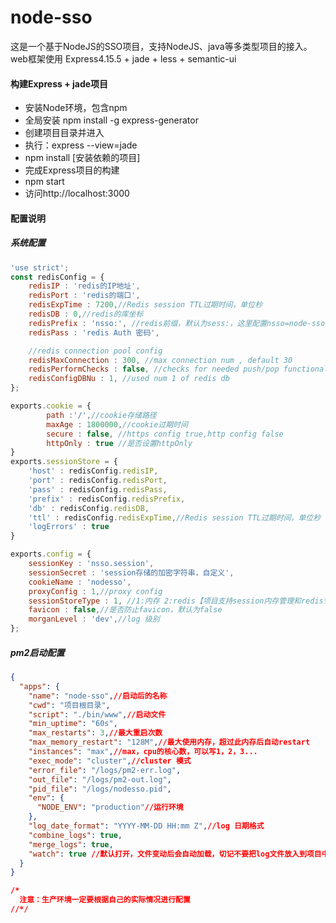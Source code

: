 # node-sso
这是一个基于NodeJS的SSO项目，支持NodeJS、java等多类型项目的接入。
web框架使用 Express4.15.5 + jade + less + semantic-ui

#### 构建Express + jade项目
* 安装Node环境，包含npm
* 全局安装 npm install -g express-generator
* 创建项目目录并进入
* 执行：express --view=jade
* npm install [安装依赖的项目]
* 完成Express项目的构建
* npm start
* 访问http://localhost:3000

#### 配置说明
##### 系统配置
~~~ javascript 1.8
'use strict';
const redisConfig = {
    redisIP : 'redis的IP地址',
    redisPort : 'redis的端口',
    redisExpTime : 7200,//Redis session TTL过期时间，单位秒
    redisDB : 0,//redis的库坐标
    redisPrefix : 'nsso:', //redis前缀，默认为sess:，这里配置nsso=node-sso
    redisPass : 'redis Auth 密码',

    //redis connection pool config
    redisMaxConnection : 300, //max connection num , default 30
    redisPerformChecks : false, //checks for needed push/pop functionality
    redisConfigDBNu : 1, //used num 1 of redis db
};

exports.cookie = {
        path :'/',//cookie存储路径
        maxAge : 1800000,//cookie过期时间
        secure : false, //https config true,http config false
        httpOnly : true //是否设置httpOnly
}
exports.sessionStore = {
    'host' : redisConfig.redisIP,
    'port' : redisConfig.redisPort,
    'pass' : redisConfig.redisPass,
    'prefix' : redisConfig.redisPrefix,
    'db' : redisConfig.redisDB,
    'ttl' : redisConfig.redisExpTime,//Redis session TTL过期时间，单位秒
    'logErrors' : true
}

exports.config = {
    sessionKey : 'nsso.session',
    sessionSecret : 'session存储的加密字符串，自定义',
    cookieName : 'nodesso',
    proxyConfig : 1,//proxy config
    sessionStoreType : 1, //1:内存 2:redis【项目支持session内存管理和redis管理，redis管理解决分布式session同步的问题】
    favicon : false,//是否防止favicon，默认为false
    morganLevel : 'dev',//log 级别
};
~~~

##### pm2启动配置
~~~ json
{
  "apps": {
    "name": "node-sso",//启动后的名称
    "cwd": "项目根目录",
    "script": "./bin/www",//启动文件
    "min_uptime": "60s",
    "max_restarts": 3,//最大重启次数
    "max_memory_restart": "128M",//最大使用内存，超过此内存后自动restart
    "instances": "max",//max，cpu的核心数，可以写1，2，3...
    "exec_mode": "cluster",//cluster 模式
    "error_file": "/logs/pm2-err.log",
    "out_file": "/logs/pm2-out.log",
    "pid_file": "/logs/nodesso.pid",
    "env": {
      "NODE_ENV": "production"//运行环境
    },
    "log_date_format": "YYYY-MM-DD HH:mm Z",//log 日期格式
    "combine_logs": true,
    "merge_logs": true,
    "watch": true //默认打开，文件变动后会自动加载，切记不要把log文件放入到项目中，否则会不断的自动重启。
  }
}

/*
  注意：生产环境一定要根据自己的实际情况进行配置  
//*/
~~~

